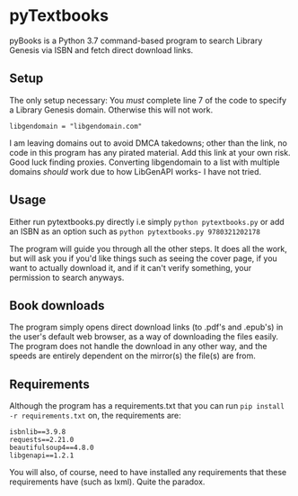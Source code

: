 # pyTextbooks
pyBooks is a Python 3.7 command-based program to search Library Genesis via ISBN and fetch direct download links.


## Setup
The only setup necessary: You *must* complete line 7 of the code to specify a Library Genesis domain. Otherwise this will not work.

`libgendomain = "libgendomain.com"`

I am leaving domains out to avoid DMCA takedowns; other than the link, no code in this program has any pirated material.
Add this link at your own risk. Good luck finding proxies.
Converting libgendomain to a list with multiple domains *should* work due to how LibGenAPI works- I have not tried.

## Usage
Either run pytextbooks.py directly i.e simply `python pytextbooks.py` or add an ISBN as an option such as `python pytextbooks.py 9780321202178`

The program will guide you through all the other steps. It does all the work, but will ask you if you'd like things such as seeing the cover page, if you want to actually download it, and if it can't verify something, your permission to search anyways.

## Book downloads
The program simply opens direct download links (to .pdf's and .epub's) in the user's default web browser, as a way of downloading the files easily. The program does not handle the download in any other way, and the speeds are entirely dependent on the mirror(s) the file(s) are from. 

## Requirements
Although the program has a requirements.txt that you can run `pip install -r requirements.txt` on, the requirements are:
```
isbnlib==3.9.8
requests==2.21.0
beautifulsoup4==4.8.0
libgenapi==1.2.1
```
You will also, of course, need to have installed any requirements that these requirements have (such as lxml). Quite the paradox.
